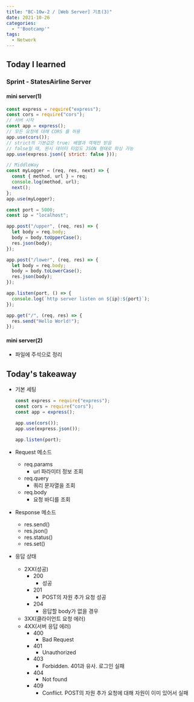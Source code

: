 ```yaml
---
title: "BC-10w-2 / [Web Server] 기초(3)"
date: 2021-10-26
categories:
  - "'Bootcamp'"
tags:
  - Network
---
```


## Today I learned

<!-- ## Algorithm Test 14 이진탐색 응용 ☆☆

```js
const func = function (rotated, target) {
  let leftIdx = 0;
  let rightIdx = rotated.length - 1;

  while (leftIdx <= rightIdx) {
    let midIdx = parseInt((leftIdx + rightIdx) / 2);

    if (rotated[midIdx] === target) {
      return midIdx;
    }

    // 왼쪽은 오름차순
    if (rotated[leftIdx] <= rotated[midIdx]) {
      // 타겟이 왼쪽에 있을 때(중간보다 작고, 왼쪽보다 클 때)
      if (target <= rotated[midIdx] && rotated[leftIdx] <= target) {
        rightIdx = midIdx - 1;
      } else {
        leftIdx = midIdx + 1;
      }
      // 오른쪽은 오름차순
    } else {
      // 타겟이 오른쪽에 있을 때(중간보다 크고, 오른쪽보다 작을 때)
      if (rotated[midIdx] <= target && target <= rotated[rightIdx]) {
        leftIdx = midIdx + 1;
      } else {
        rightIdx = midIdx - 1;
      }
    }
  }
  return -1;
};
``` -->

### Sprint - StatesAirline Server

#### mini server(1)

```js
const express = require("express");
const cors = require("cors");
// 서버 시작
const app = express();
// 모든 요청에 대해 CORS 를 허용
app.use(cors());
// strict의 기본값은 true: 배열과 객체만 받음
// false일 때, 원시 데이터 타입도 JSON 형태로 파싱 가능
app.use(express.json({ strict: false }));

// MiddleWay
const myLogger = (req, res, next) => {
  const { method, url } = req;
  console.log(method, url);
  next();
};
app.use(myLogger);

const port = 5000;
const ip = "localhost";

app.post("/upper", (req, res) => {
  let body = req.body;
  body = body.toUpperCase();
  res.json(body);
});

app.post("/lower", (req, res) => {
  let body = req.body;
  body = body.toLowerCase();
  res.json(body);
});

app.listen(port, () => {
  console.log(`http server listen on ${ip}:${port}`);
});

app.get("/", (req, res) => {
  res.send("Hello World!");
});
```

#### mini server(2)

- 파일에 주석으로 정리

## Today's takeaway

- 기본 세팅

  ```js
  const express = require("express");
  const cors = require("cors");
  const app = express();

  app.use(cors());
  app.use(express.json());

  app.listen(port);
  ```

- Request 메소드
  - req.params
    - url 파라미터 정보 조회
  - req.query
    - 쿼리 문자열을 조회
  - req.body
    - 요청 바디를 조회
- Response 메소드
  - res.send()
  - res.json()
  - res.status()
  - res.set()
- 응답 상태
  - 2XX(성공)
    - 200
      - 성공
    - 201
      - POST의 자원 추가 요청 성공
    - 204
      - 응답할 body가 없을 경우
  - 3XX(클라이언트 요청 에러)
  - 4XX(서버 응답 에러)
    - 400
      - Bad Request
    - 401
      - Unauthorized
    - 403
      - Forbidden. 401과 유사. 로그인 실패
    - 404
      - Not found
    - 409
      - Conflict. POST의 자원 추가 요청에 대해 자원이 이미 있어서 실패
